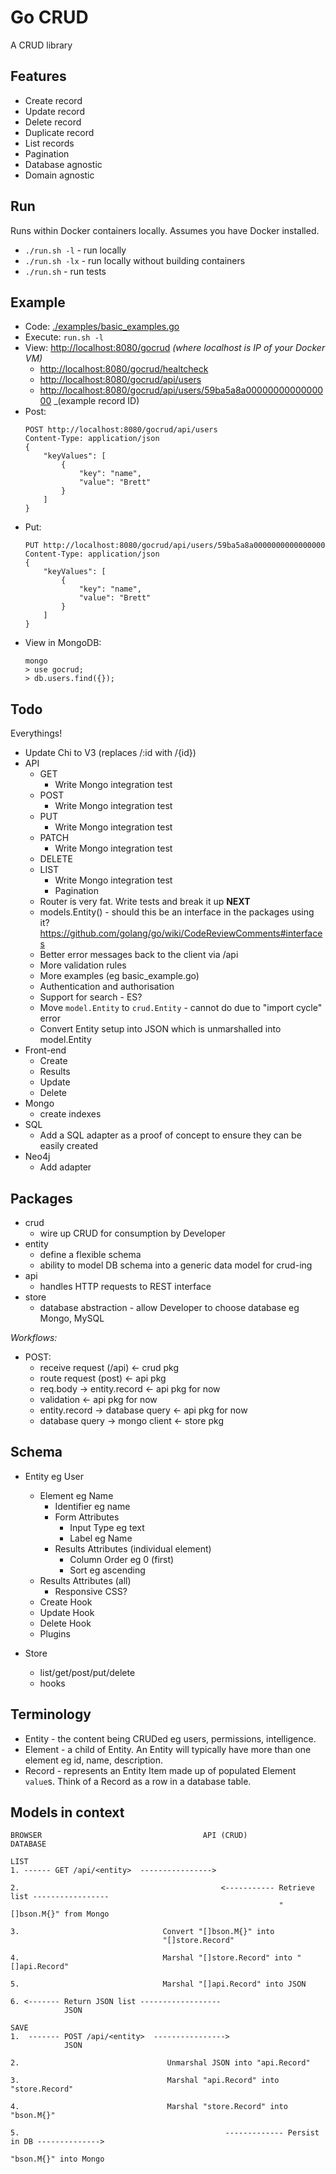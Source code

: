 # Go CRUD

A CRUD library

## Features

- Create record
- Update record
- Delete record
- Duplicate record
- List records
- Pagination
- Database agnostic
- Domain agnostic


## Run

Runs within Docker containers locally.  Assumes you have Docker installed.

* `./run.sh -l` - run locally
* `./run.sh -lx` - run locally without building containers
* `./run.sh` - run tests


## Example

* Code: [./examples/basic_examples.go](./examples/basic_examples.go)
* Execute: `run.sh -l`
* View: [http://localhost:8080/gocrud](http://localhost:8080/gocrud)  _(where localhost is IP of your Docker VM)_
    * [http://localhost:8080/gocrud/healtcheck](http://localhost:8080/gocrud/healthcheck)
    * [http://localhost:8080/gocrud/api/users](http://localhost:8080/gocrud/api/users)
    * [http://localhost:8080/gocrud/api/users/59ba5a8a0000000000000000](http://localhost:8080/gocrud/api/users/59ba5a8a0000000000000000) _(example record ID)
* Post:
    ```
    POST http://localhost:8080/gocrud/api/users
    Content-Type: application/json
    {
    	"keyValues": [
    		{
    			"key": "name",
    			"value": "Brett"
    		}
    	]
    }
    ```
* Put:
    ```
    PUT http://localhost:8080/gocrud/api/users/59ba5a8a0000000000000000
    Content-Type: application/json
    {
    	"keyValues": [
    		{
    			"key": "name",
    			"value": "Brett"
    		}
    	]
    }
    ```    
* View in MongoDB:  
    ```
    mongo
    > use gocrud;
    > db.users.find({});
    ```

## Todo

Everythings!

* Update Chi to V3 (replaces /:id with /{id})
* API
    * GET
        * Write Mongo integration test
    * POST
        * Write Mongo integration test
    * PUT
        * Write Mongo integration test
    * PATCH
        * Write Mongo integration test
    * DELETE
    * LIST
        * Write Mongo integration test
        * Pagination
    * Router is very fat.  Write tests and break it up **NEXT**
    * models.Entity() - should this be an interface in the packages using it? https://github.com/golang/go/wiki/CodeReviewComments#interfaces
    * Better error messages back to the client via /api
    * More validation rules
    * More examples (eg basic_example.go)
    * Authentication and authorisation
    * Support for search - ES?
    * Move `model.Entity` to `crud.Entity` - cannot do due to "import cycle" error
    * Convert Entity setup into JSON which is unmarshalled into model.Entity
* Front-end
    * Create
    * Results
    * Update
    * Delete
* Mongo
    * create indexes
* SQL
    * Add a SQL adapter as a proof of concept to ensure they can be easily created
* Neo4j
    * Add adapter

## Packages

* crud
    * wire up CRUD for consumption by Developer
* entity
    * define a flexible schema
    * ability to model DB schema into a generic data model for crud-ing
* api
    * handles HTTP requests to REST interface
* store
    * database abstraction - allow Developer to choose database eg Mongo, MySQL
    
*Workflows:*

* POST:
    * receive request (/api) <- crud pkg
    * route request (post) <- api pkg 
    * req.body -> entity.record <- api pkg for now
    * validation <- api pkg for now
    * entity.record -> database query <- api pkg for now
    * database query -> mongo client <- store pkg
    



## Schema

- Entity eg User
    - Element eg Name
        - Identifier eg name
        - Form Attributes
            - Input Type eg text
            - Label eg Name
        - Results Attributes (individual element)
            - Column Order eg 0 (first)
            - Sort eg ascending
    - Results Attributes (all)
        - Responsive CSS?
    - Create Hook
    - Update Hook
    - Delete Hook
    - Plugins
    
- Store
    - list/get/post/put/delete
    - hooks


## Terminology

* Entity - the content being CRUDed eg users, permissions, intelligence.
* Element - a child of Entity.  An Entity will typically have more than one element eg id, name, description.
* Record - represents an Entity Item made up of populated Element `value`s. Think of a Record as a row in a database table.


## Models in context
```
BROWSER                                    API (CRUD)                                  DATABASE

LIST
1. ------ GET /api/<entity>  ---------------->
                                            
2.                                             <----------- Retrieve list ----------------- 
                                                            "[]bson.M{}" from Mongo
                                                         
3.                                Convert "[]bson.M{}" into
                                  "[]store.Record"

4.                                Marshal "[]store.Record" into "[]api.Record"

5.                                Marshal "[]api.Record" into JSON
                                                                                                                                       
6. <------- Return JSON list ------------------
            JSON

SAVE
1.  ------- POST /api/<entity>  ---------------->
            JSON 
        
2.                                 Unmarshal JSON into "api.Record"    
        
3.                                 Marshal "api.Record" into "store.Record"
        
4.                                 Marshal "store.Record" into "bson.M{}"
                                   
5.                                              ------------- Persist in DB -------------->
                                                              "bson.M{}" into Mongo
                                                                                                      
```
